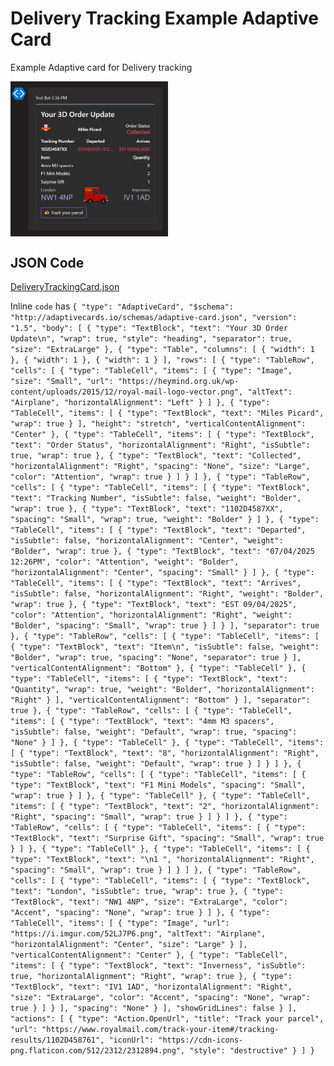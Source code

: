 # Delivery Tracking Example Adaptive Card
Example Adaptive card for Delivery tracking


 <img src="DeliveryTrackingExample-image.png" align="center" width="50%"/>
 




## JSON Code
[DeliveryTrackingCard.json](DeliveryTrackingCard.json)


Inline `code` has `{
    "type": "AdaptiveCard",
    "$schema": "http://adaptivecards.io/schemas/adaptive-card.json",
    "version": "1.5",
    "body": [
        {
            "type": "TextBlock",
            "text": "Your 3D Order Update\n",
            "wrap": true,
            "style": "heading",
            "separator": true,
            "size": "ExtraLarge"
        },
        {
            "type": "Table",
            "columns": [
                {
                    "width": 1
                },
                {
                    "width": 1
                },
                {
                    "width": 1
                }
            ],
            "rows": [
                {
                    "type": "TableRow",
                    "cells": [
                        {
                            "type": "TableCell",
                            "items": [
                                {
                                    "type": "Image",
                                    "size": "Small",
                                    "url": "https://heymind.org.uk/wp-content/uploads/2015/12/royal-mail-logo-vector.png",
                                    "altText": "Airplane",
                                    "horizontalAlignment": "Left"
                                }
                            ]
                        },
                        {
                            "type": "TableCell",
                            "items": [
                                {
                                    "type": "TextBlock",
                                    "text": "Miles Picard",
                                    "wrap": true
                                }
                            ],
                            "height": "stretch",
                            "verticalContentAlignment": "Center"
                        },
                        {
                            "type": "TableCell",
                            "items": [
                                {
                                    "type": "TextBlock",
                                    "text": "Order Status",
                                    "horizontalAlignment": "Right",
                                    "isSubtle": true,
                                    "wrap": true
                                },
                                {
                                    "type": "TextBlock",
                                    "text": "Collected",
                                    "horizontalAlignment": "Right",
                                    "spacing": "None",
                                    "size": "Large",
                                    "color": "Attention",
                                    "wrap": true
                                }
                            ]
                        }
                    ]
                },
                {
                    "type": "TableRow",
                    "cells": [
                        {
                            "type": "TableCell",
                            "items": [
                                {
                                    "type": "TextBlock",
                                    "text": "Tracking Number",
                                    "isSubtle": false,
                                    "weight": "Bolder",
                                    "wrap": true
                                },
                                {
                                    "type": "TextBlock",
                                    "text": "1102D4587XX",
                                    "spacing": "Small",
                                    "wrap": true,
                                    "weight": "Bolder"
                                }
                            ]
                        },
                        {
                            "type": "TableCell",
                            "items": [
                                {
                                    "type": "TextBlock",
                                    "text": "Departed",
                                    "isSubtle": false,
                                    "horizontalAlignment": "Center",
                                    "weight": "Bolder",
                                    "wrap": true
                                },
                                {
                                    "type": "TextBlock",
                                    "text": "07/04/2025 12:26PM",
                                    "color": "Attention",
                                    "weight": "Bolder",
                                    "horizontalAlignment": "Center",
                                    "spacing": "Small"
                                }
                            ]
                        },
                        {
                            "type": "TableCell",
                            "items": [
                                {
                                    "type": "TextBlock",
                                    "text": "Arrives",
                                    "isSubtle": false,
                                    "horizontalAlignment": "Right",
                                    "weight": "Bolder",
                                    "wrap": true
                                },
                                {
                                    "type": "TextBlock",
                                    "text": "EST 09/04/2025",
                                    "color": "Attention",
                                    "horizontalAlignment": "Right",
                                    "weight": "Bolder",
                                    "spacing": "Small",
                                    "wrap": true
                                }
                            ]
                        }
                    ],
                    "separator": true
                },
                {
                    "type": "TableRow",
                    "cells": [
                        {
                            "type": "TableCell",
                            "items": [
                                {
                                    "type": "TextBlock",
                                    "text": "Item\n",
                                    "isSubtle": false,
                                    "weight": "Bolder",
                                    "wrap": true,
                                    "spacing": "None",
                                    "separator": true
                                }
                            ],
                            "verticalContentAlignment": "Bottom"
                        },
                        {
                            "type": "TableCell"
                        },
                        {
                            "type": "TableCell",
                            "items": [
                                {
                                    "type": "TextBlock",
                                    "text": "Quantity",
                                    "wrap": true,
                                    "weight": "Bolder",
                                    "horizontalAlignment": "Right"
                                }
                            ],
                            "verticalContentAlignment": "Bottom"
                        }
                    ],
                    "separator": true
                },
                {
                    "type": "TableRow",
                    "cells": [
                        {
                            "type": "TableCell",
                            "items": [
                                {
                                    "type": "TextBlock",
                                    "text": "4mm M3 spacers",
                                    "isSubtle": false,
                                    "weight": "Default",
                                    "wrap": true,
                                    "spacing": "None"
                                }
                            ]
                        },
                        {
                            "type": "TableCell"
                        },
                        {
                            "type": "TableCell",
                            "items": [
                                {
                                    "type": "TextBlock",
                                    "text": "8",
                                    "horizontalAlignment": "Right",
                                    "isSubtle": false,
                                    "weight": "Default",
                                    "wrap": true
                                }
                            ]
                        }
                    ]
                },
                {
                    "type": "TableRow",
                    "cells": [
                        {
                            "type": "TableCell",
                            "items": [
                                {
                                    "type": "TextBlock",
                                    "text": "F1 Mini Models",
                                    "spacing": "Small",
                                    "wrap": true
                                }
                            ]
                        },
                        {
                            "type": "TableCell"
                        },
                        {
                            "type": "TableCell",
                            "items": [
                                {
                                    "type": "TextBlock",
                                    "text": "2",
                                    "horizontalAlignment": "Right",
                                    "spacing": "Small",
                                    "wrap": true
                                }
                            ]
                        }
                    ]
                },
                {
                    "type": "TableRow",
                    "cells": [
                        {
                            "type": "TableCell",
                            "items": [
                                {
                                    "type": "TextBlock",
                                    "text": "Surprise Gift",
                                    "spacing": "Small",
                                    "wrap": true
                                }
                            ]
                        },
                        {
                            "type": "TableCell"
                        },
                        {
                            "type": "TableCell",
                            "items": [
                                {
                                    "type": "TextBlock",
                                    "text": "\n1 ",
                                    "horizontalAlignment": "Right",
                                    "spacing": "Small",
                                    "wrap": true
                                }
                            ]
                        }
                    ]
                },
                {
                    "type": "TableRow",
                    "cells": [
                        {
                            "type": "TableCell",
                            "items": [
                                {
                                    "type": "TextBlock",
                                    "text": "London",
                                    "isSubtle": true,
                                    "wrap": true
                                },
                                {
                                    "type": "TextBlock",
                                    "text": "NW1 4NP",
                                    "size": "ExtraLarge",
                                    "color": "Accent",
                                    "spacing": "None",
                                    "wrap": true
                                }
                            ]
                        },
                        {
                            "type": "TableCell",
                            "items": [
                                {
                                    "type": "Image",
                                    "url": "https://i.imgur.com/52LJ7P6.png",
                                    "altText": "Airplane",
                                    "horizontalAlignment": "Center",
                                    "size": "Large"
                                }
                            ],
                            "verticalContentAlignment": "Center"
                        },
                        {
                            "type": "TableCell",
                            "items": [
                                {
                                    "type": "TextBlock",
                                    "text": "Inverness",
                                    "isSubtle": true,
                                    "horizontalAlignment": "Right",
                                    "wrap": true
                                },
                                {
                                    "type": "TextBlock",
                                    "text": "IV1 1AD",
                                    "horizontalAlignment": "Right",
                                    "size": "ExtraLarge",
                                    "color": "Accent",
                                    "spacing": "None",
                                    "wrap": true
                                }
                            ]
                        }
                    ],
                    "spacing": "None"
                }
            ],
            "showGridLines": false
        }
    ],
    "actions": [
        {
            "type": "Action.OpenUrl",
            "title": "Track your parcel",
            "url": "https://www.royalmail.com/track-your-item#/tracking-results/1102D458761",
            "iconUrl": "https://cdn-icons-png.flaticon.com/512/2312/2312894.png",
            "style": "destructive"
        }
    ]
}`
